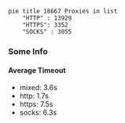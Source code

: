 
```mermaid
pie title 18667 Proxies in list
    "HTTP" : 13929
    "HTTPS": 3352
    "SOCKS" : 3055
```

### Some Info
#### Average Timeout

- mixed: 3.6s
- http: 1.7s
- https: 7.5s
- socks: 6.3s